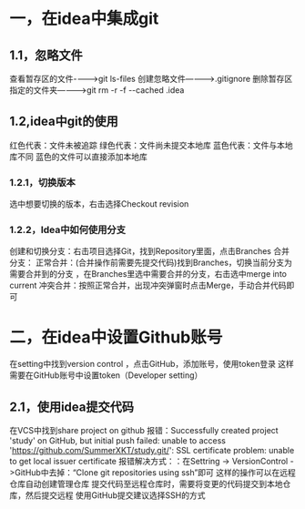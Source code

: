 # 一，在idea中集成git
## 1.1，忽略文件
   查看暂存区的文件---->git ls-files
   创建忽略文件————>.gitignore
   删除暂存区指定的文件夹————>git rm -r -f --cached .idea
## 1.2,idea中git的使用
   红色代表：文件未被追踪
   绿色代表：文件尚未提交本地库
   蓝色代表：文件与本地库不同
   蓝色的文件可以直接添加本地库
### 1.2.1，切换版本
   选中想要切换的版本，右击选择Checkout revision
### 1.2.2，Idea中如何使用分支
   创建和切换分支：右击项目选择Git，找到Repository里面，点击Branches
   合并分支：
    正常合并：(合并操作前需要先提交代码)找到Branches，切换当前分支为需要合并到的分支
            ，在Branches里选中需要合并的分支，右击选中merge into current
    冲突合并：按照正常合并，出现冲突弹窗时点击Merge，手动合并代码即可
# 二，在idea中设置Github账号
   在setting中找到version control ，点击GitHub，添加账号，使用token登录
   这样需要在GitHub账号中设置token（Developer setting）
## 2.1，使用idea提交代码
   在VCS中找到share project on github 
   报错：Successfully created project 'study' on GitHub, 
        but initial push failed: unable to access 'https://github.com/SummerXKT/study.git/': 
        SSL certificate problem: unable to get local issuer certificate
   报错解决方式：：在Settring -> VersionControl ->GitHub中去掉：“Clone git repositories using ssh”即可
   这样的操作可以在远程仓库自动创建管理仓库
   提交代码至远程仓库时，需要将变更的代码提交到本地仓库，然后提交远程
   使用GitHub提交建议选择SSH的方式